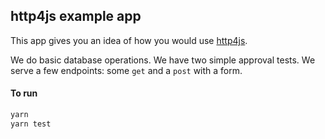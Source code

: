 ## http4js example app

This app gives you an idea of how you would use [http4js](https://github.com/TomShacham/http4js).

We do basic database operations. We have two simple approval tests.
We serve a few endpoints: some `get` and a `post` with a form.  

#### To run

```typescript
yarn 
yarn test
```

